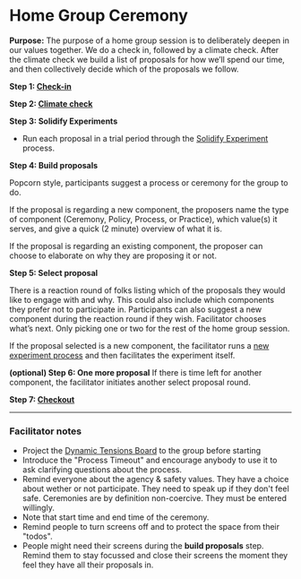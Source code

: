 # Home Group Ceremony

**Purpose:** The purpose of a home group session is to deliberately deepen in our values together. We do a check in, followed by a climate check. After the climate check we build a list of proposals for how we’ll spend our time, and then collectively decide which of the proposals we follow.  


**Step 1: [Check-in](Check-in.md)**

**Step 2: [Climate check](Climate-check.md)**

**Step 3: Solidify Experiments**

- Run each proposal in a trial period through the [Solidify Experiment](/Processes/Solidify_Experiment.md) process.

**Step 4: Build proposals**

Popcorn style, participants suggest a process or ceremony for the group to do.

If the proposal is regarding a new component, the proposers name the type of component (Ceremony, Policy, Process, or Practice), which value(s) it serves, and give a quick (2 minute) overview of what it is.

If the proposal is regarding an existing component, the proposer can choose to elaborate on why they are proposing it or not.


**Step 5: Select proposal**

There is a reaction round of folks listing which of the proposals they would like to engage with and why. This could also include which components they prefer not to participate in. Participants can also suggest a new component during the reaction round if they wish. Facilitator chooses what’s next. Only picking one or two for the rest of the home group session.

If the proposal selected is a new component, the facilitator runs a [new experiment process](/Processes/New-experiment.md) and then facilitates the experiment itself.

**(optional) Step 6: One more proposal**
If there is time left for another component, the facilitator initiates another select proposal round.

**Step 7: [Checkout](Check-out.md)**

---

### Facilitator notes

- Project the [Dynamic Tensions Board](https://docs.google.com/spreadsheets/d/1kTIV5f3U12BuIRzlgTiETbE0OTMRWiAtKgXdROvLcAY/edit#gid=773629604) to the group before starting
- Introduce the "Process Timeout" and encourage anybody to use it to ask clarifying questions about the process.
- Remind everyone about the agency & safety values. They have a choice about wether or not participate. They need to speak up if they don't feel safe. Ceremonies are by definition non-coercive. They must be entered willingly.
- Note that start time and end time of the ceremony.
- Remind people to turn screens off and to protect the space from their "todos".
- People might need their screens during the **build proposals** step. Remind them to stay focussed and close their screens the moment they feel they have all their proposals in.
